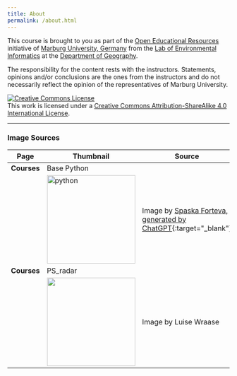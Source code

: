 ```yaml
---
title: About
permalink: /about.html
---
```


This course is brought to you as part of the [Open Educational Resources](https://oer.uni-marburg.de/ilias.php?ref_id=1647213&cmd=render&cmdClass=ilrepositorygui&cmdNode=wq&baseClass=ilRepositoryGUI) initiative 
of [Marburg University, Germany](https://www.uni-marburg.de/de) 
from the [Lab of Environmental Informatics](https://www.uni-marburg.de/en/fb19/disciplines/physisch/environmentalinformatics) at the [Department of Geography](https://www.uni-marburg.de/de/fb19).

The responsibility for the content rests with the instructors. Statements, opinions and/or conclusions are the ones from the instructors and do not necessarily reflect the opinion of the representatives of Marburg University.

<a rel="license" href="http://creativecommons.org/licenses/by-sa/4.0/"><img alt="Creative Commons License" style="border-width:0" src="https://i.creativecommons.org/l/by-sa/4.0/88x31.png" /></a><br />This work is licensed under a <a rel="license" href="http://creativecommons.org/licenses/by-sa/4.0/">Creative Commons Attribution-ShareAlike 4.0 International License</a>.

---


### Image Sources

|  Page | Thumbnail             | Source |
|------ | ----------------------|--------|
| **Courses** |  Base Python           |        |
|       |   <img src="assets/images/courses/icon_Python.png" title="python_course" alt="python" height="200px" width="200px"> | Image by [Spaska Forteva, generated by ChatGPT](https://github.com/sforteva){:target="_blank"}     |
| **Courses** |   PS_radar             |        |
|       | <img src="assets/images/courses/icon_PS_radar.jpg" height="200px" width="200px">  |  Image by Luise Wraase  |


